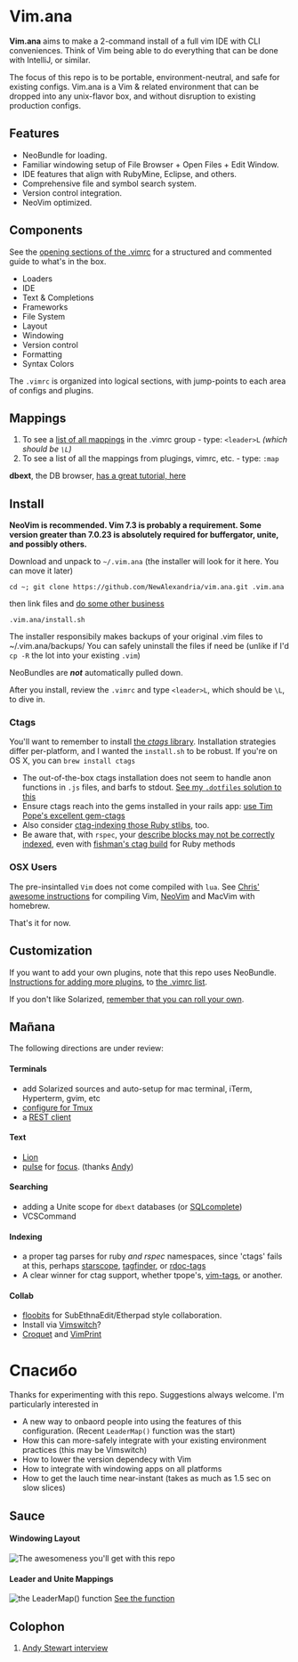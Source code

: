 # Vim.ana #

**Vim.ana** aims to make a 2-command install of a full vim IDE with CLI conveniences.  Think of Vim being able to do everything that can be done with IntelliJ, or similar.  

The focus of this repo is to be portable, environment-neutral, and safe for existing configs.  Vim.ana is a Vim & related environment that can be dropped into any unix-flavor box, and without disruption to existing production configs.

## Features ##
* NeoBundle for loading.
* Familiar windowing setup of File Browser + Open Files + Edit Window.
* IDE features that align with RubyMine, Eclipse, and others.
* Comprehensive file and symbol search system.
* Version control integration.
* NeoVim optimized.


## Components ##

See the [opening sections of the .vimrc](https://github.com/NewAlexandria/vim.ana/blob/master/.vimrc#L25-L112) for a structured and commented guide to what's in the box.

* Loaders
* IDE
* Text & Completions
* Frameworks
* File System
* Layout
* Windowing
* Version control
* Formatting
* Syntax Colors

The `.vimrc` is organized into logical sections, with jump-points to each area of configs and plugins.

## Mappings ##

1. To see a [list of all mappings](https://github.com/NewAlexandria/vim.ana#leader-and-unite-mappings) in the .vimrc group - type: `<leader>L` *(which should be `\L`)*
2. To see a list of all the mappings from plugings, vimrc, etc. - type: `:map`

**dbext**, the DB browser, [has a great tutorial, here](http://mutelight.org/dbext-the-last-sql-client-youll-ever-need)


## Install ##
**NeoVim is recommended.  Vim 7.3 is probably a requirement.  Some version greater than 7.0.23 is absolutely required for buffergator, unite, and possibly others.**

Download and unpack to `~/.vim.ana` (the installer will look for it here. You can move it later)

` cd ~; git clone https://github.com/NewAlexandria/vim.ana.git .vim.ana `

then link files and [do some other business](https://github.com/NewAlexandria/vim.ana/blob/master/install.sh)

` .vim.ana/install.sh `

The installer responsibily makes backups of your original .vim files to ~/.vim.ana/backups/  You can safely uninstall the files if need be (unlike if I'd `cp -R` the lot into your existing `.vim`)

NeoBundles are ***not*** automatically pulled down.

After you install, review the `.vimrc` and type  `<leader>L`, which should be `\L`, to dive in.


### Ctags ###

You'll want to remember to install [the *ctags* library](http://ctags.sourceforge.net/).  Installation strategies differ per-platform, and I wanted the `install.sh` to be robust.  If you're on OS X, you can ``brew install ctags``

* The out-of-the-box ctags installation does not seem to handle anon functions in `.js` files, and barfs to stdout.  [See my `.dotfiles` solution to this](https://github.com/NewAlexandria/dotfiles/blob/master/ctags)
* Ensure ctags reach into the gems installed in your rails app: [use Tim Pope's excellent gem-ctags](https://github.com/tpope/gem-ctags#installation)
* Also consider [ctag-indexing those Ruby stlibs](https://github.com/tpope/rbenv-ctags#installation), too.
* Be aware that, with `rspec`, your [describe blocks may not be correctly indexed](https://github.com/fishman/ctags/issues/11), even with [fishman's ctag build](https://github.com/fishman/ctags) for Ruby methods


### OSX Users ###

The pre-insintalled `Vim` does not come compiled with `lua`.  See [Chris' awesome instructions](http://www.codeography.com/2013/06/11/install-macvim-with-lua-support.html) for compiling Vim, [NeoVim](https://github.com/neovim/homebrew-neovim/blob/master/README.md) and MacVim with homebrew.

That's it for now.

## Customization ##

If you want to add your own plugins, note that this repo uses NeoBundle.  [Instructions for adding more plugins](https://github.com/Shougo/neobundle.vim#2-install-configured-bundles), to [the .vimrc list](https://github.com/NewAlexandria/vim.ana/blob/master/.vimrc).

If you don't like Solarized, [remember that you can roll your own](http://mswift42.github.io/themecreator/).

## Mañana ##

The following directions are under review:

#### Terminals
- add Solarized sources and auto-setup for mac terminal, iTerm, Hyperterm, gvim, etc
- [configure for Tmux](http://tilvim.com/2014/07/30/tmux-and-vim.html)
- a [REST client](https://github.com/diepm/vim-rest-console)

#### Text
- [Lion](https://github.com/tommcdo/vim-lion)
- [pulse](https://github.com/airblade/dotvim/blob/dd5d7737e39aad5e24c1a4a8c0d115ff2ae7b488/vimrc#L294-L310) for [focus](https://github.com/airblade/vim-gitgutter/blob/e884a0e26dcce8d86c95c13fb3305fe065815eaf/plugin/gitgutter.vim#L179). (thanks [Andy](https://github.com/airblade))

#### Searching
- adding a Unite scope for `dbext` databases (or [SQLcomplete](https://github.com/vim-scripts/SQLComplete.vim))
- VCSCommand

#### Indexing
- a proper tag parses for ruby *and rspec* namespaces, since 'ctags' fails at this, perhaps [starscope](https://github.com/eapache/starscope/blob/master/doc/USER_GUIDE.md),  [tagfinder](http://andrewradev.com/2011/10/15/vim-and-ctags-finding-tag-definitions/), or [rdoc-tags](https://github.com/rdoc/rdoc-tags)
- A clear winner for ctag support, whether tpope's, [vim-tags](https://github.com/szw/vim-tags), or another.

#### Collab
- [floobits](https://github.com/Floobits/floobits-neovim) for SubEthnaEdit/Etherpad style collaboration.
- Install via [Vimswitch](https://priomsrb.github.io/vimswitch/)?
- [Croquet](http://www.drbunsen.org/vim-croquet/) and [VimPrint](http://vimcasts.org/blog/2013/05/vimprint---a-vim-keystroke-parser/)



# Спасибо #

Thanks for experimenting with this repo.  Suggestions always welcome. I'm particularly interested in 

* A new way to onbaord people into using the features of this configuration. (Recent `LeaderMap()` function was the start)
* How this can more-safely integrate with your existing environment practices (this may be Vimswitch)
* How to lower the version dependecy with Vim
* How to integrate with windowing apps on all platforms
* How to get the lauch time near-instant (takes as much as 1.5 sec on slow slices)

## Sauce ##

#### Windowing Layout
![The awesomeness you'll get with this repo](http://imgur.com/At3ku1l.jpg)

#### Leader and Unite Mappings
![the LeaderMap() function](http://i.imgur.com/4InDFSt.png)
[See the function](https://github.com/NewAlexandria/vim.ana/blob/master/.vim/plugin/ide.rc.vim#L51)

## Colophon
1. [Andy Stewart interview](http://howivim.com/2016/andy-stewart/)
